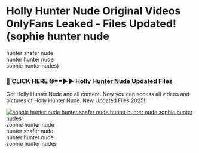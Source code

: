 # Holly Hunter Nude Original Videos 0nlyFans Leaked - Files Updated! (sophie hunter nude<br>
hunter shafer nude<br>
hunter hunter nude<br>
sophie hunter nudes)

<h3>🔴 CLICK HERE 🌐==►► <a href="https://tinyurl.com/2p9ay9w9" rel="nofollow">Holly Hunter Nude Updated Files</a></h3>

Get Holly Hunter Nude and all content. Now you can access all videos and pictures of Holly Hunter Nude. New Updated Files 2025!

[![sophie hunter nude<br>
hunter shafer nude<br>
hunter hunter nude<br>
sophie hunter nudes](https://i.imgur.com/KQgVmj3.gif)](https://tinyurl.com/2p9ay9w9)
sophie hunter nude<br>
hunter shafer nude<br>
hunter hunter nude<br>
sophie hunter nudes